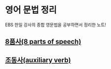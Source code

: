 # 영어 문법 정리
EBS 한일 강사의 종합 영문법을 공부하면서 정리한 노트!
## [8품사(8 parts of speech)](8-parts-of-speech.md)
## [조동사(auxiliary verb)](auxiliary-verb.md)
